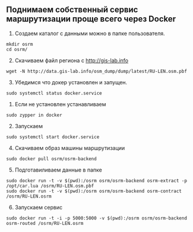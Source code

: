 ## Поднимаем собственный сервис маршрутизации проще всего через Docker
1. Создаем каталог с данными можно в папке пользователя.
```shell
mkdir osrm
cd osrm/
```
2. Скачиваем файл региона с http://gis-lab.info
```shell
wget -N http://data.gis-lab.info/osm_dump/dump/latest/RU-LEN.osm.pbf
```
3. Убедимся что докер установлен и запущен.
```shell
sudo systemctl status docker.service
```
 1. Если не установлен устанавливаем
 ```shell
 sudo zypper in docker
 ```
 2. Запускаем
 ```shell
 sudo systemctl start docker.service
 ```
4. Скачиваем образ машины маршрутизации
```shell
sudo docker pull osrm/osrm-backend
```
5. Подготавиливаем данные в папке
```shell
sudo docker run -t -v $(pwd):/osrm osrm/osrm-backend osrm-extract -p /opt/car.lua /osrm/RU-LEN.osm.pbf
sudo docker run -t -v $(pwd):/osrm osrm/osrm-backend osrm-contract /osrm/RU-LEN.osrm
```
6. Запускаем сервис
```shell
sudo docker run -t -i -p 5000:5000 -v $(pwd):/osrm osrm/osrm-backend osrm-routed /osrm/RU-LEN.osrm
```

